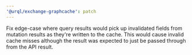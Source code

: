 ```yaml
---
'@urql/exchange-graphcache': patch
---
```


Fix edge-case where query results would pick up invalidated fields from mutation results as they're written to the cache. This would cause invalid cache misses although the result was expected to just be passed through from the API result.
